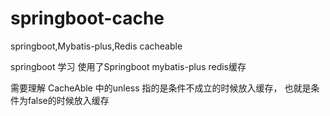 # springboot-cache
springboot,Mybatis-plus,Redis cacheable 


springboot 学习
使用了Springboot  mybatis-plus  redis缓存


需要理解 CacheAble 中的unless 指的是条件不成立的时候放入缓存， 也就是条件为false的时候放入缓存
